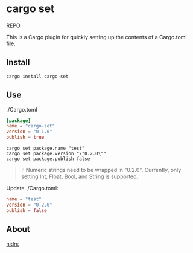 # cargo set

[REPO](https://github.com/nidrs/nidrs/tree/main/scripts/cargo-set)

This is a Cargo plugin for quickly setting up the contents of a Cargo.toml file.

## Install

```shell
cargo install cargo-set
```

## Use

./Cargo.toml

```toml
[package]
name = "cargo-set"
version = "0.1.0"
publish = true
```

```shell
cargo set package.name "test" 
cargo set package.version "\"0.2.0\"" 
cargo set package.publish false
```

> !: Numeric strings need to be wrapped in \"0.2.0\".
> Currently, only setting Int, Float, Bool, and String is supported.

Update ./Cargo.toml:

```toml
name = "test"
version = "0.2.0"
publish = false
```

## About

[nidrs](https://github.com/nidrs/nidrs)
